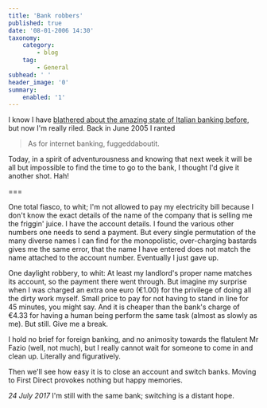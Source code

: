 ```yaml
---
title: 'Bank robbers'
published: true
date: '08-01-2006 14:30'
taxonomy:
    category:
        - blog
    tag:
        - General
subhead: ' '
header_image: '0'
summary:
    enabled: '1'
---
```


I know I have [blathered about the amazing state of Italian banking before](http://jeremycherfas.net/blog/some-with-a-fountain-pen/#more-268), but now I'm really riled. Back in June 2005 I ranted

> As for internet banking, fuggeddaboutit.

Today, in a spirit of adventurousness and knowing that next week it will be all but impossible to find the time to go to the bank, I thought I'd give it another shot. Hah!

===

One total fiasco, to whit; I'm not allowed to pay my electricity bill because I don't know the exact details of the name of the company that is selling me the friggin' juice. I have the account details. I found the various other numbers one needs to send a payment. But every single permutation of the many diverse names I can find for the monopolistic, over-charging bastards gives me the same error, that the name I have entered does not match the name attached to the account number. Eventually I just gave up.

One daylight robbery, to whit: At least my landlord's proper name matches its account, so the payment there went through. But imagine my surprise when I was charged an extra one euro (€1.00) for the privilege of doing all the dirty work myself. Small price to pay for not having to stand in line for 45 minutes, you might say. And it is cheaper than the bank's charge of €4.33 for having a human  being perform the same task (almost as slowly as me). But still. Give me a break.

I hold no brief for foreign banking, and no animosity towards the flatulent Mr Fazio (well, not much), but I really cannot wait for someone to come in and clean up. Literally and figuratively.

Then we'll see how easy it is to close an account and switch banks. Moving to First Direct provokes nothing but happy memories.

*24 July 2017* I'm still with the same bank; switching is a distant hope.